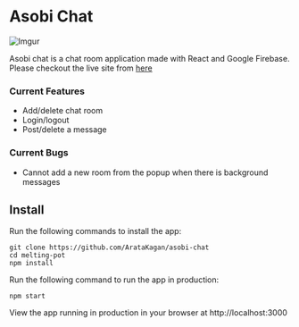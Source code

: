 # Asobi Chat

![Imgur](https://i.imgur.com/fgXi3dP.png)

Asobi chat is a chat room application made with React and Google Firebase. Please checkout the live site from [here](https://asobi-chat.herokuapp.com/)

### Current Features 

- Add/delete chat room
- Login/logout 
- Post/delete a message

### Current Bugs 

- Cannot add a new room from the popup when there is background messages

## Install 

Run the following commands to install the app:

```
git clone https://github.com/ArataKagan/asobi-chat
cd melting-pot
npm install
``` 

Run the following command to run the app in production: 

```
npm start
```
View the app running in production in your browser at http://localhost:3000 


